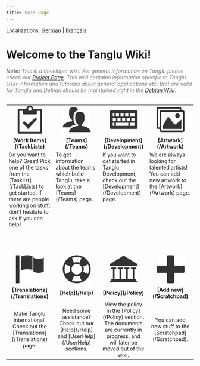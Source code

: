 ```yaml
---
title: Main Page
---
```

Localizations: [German](/home/de) | [Français](/home/fr "wikilink")


Welcome to the Tanglu Wiki!
===========================

<span style="color: grey;">***Note:***
*This is a developer wiki. For general information on Tanglu please check our [Project Page](http://www.tanglu.org). This wiki contains information specific to Tanglu. User information and tutorials about general applications etc. that are valid for Tanglu and Debian should be maintained right in the [Debian Wiki](http://wiki.debian.org).*</span>

<br/>
<table cellpadding="10" style="text-align: center; margin: auto;">
<tbody>
  <tr>
  <td align="center" style="width:25%;">
    <img width="75" height="75" src="https://raw.githubusercontent.com/tanglu-org/tanglu-wiki/master/files/stock-images/Clipboard.png" alt="Clipboard">
  </td>
  
  <td align="center" style="width:25%;">
    <img width="75" height="75" src="https://raw.githubusercontent.com/tanglu-org/tanglu-wiki/master/files/stock-images/Users.png" alt="Users">
  </td>
  
  <td align="center" style="width:25%;">
    <img width="75" height="75" src="https://raw.githubusercontent.com/tanglu-org/tanglu-wiki/master/files/stock-images/Keyboard.png" alt="Keyboard">
  </td>
  
  <td align="center" style="width:25%;">
    <img width="75" height="75" src="https://raw.githubusercontent.com/tanglu-org/tanglu-wiki/master/files/stock-images/Images.png" alt="Images">
  </td>
</tr>

<tr>
  <td align="center">
    <b>[Work Items](/TaskLists)</b>
  </td>
  
  <td align="center">
    <b>[Teams](/Teams)</b>
  </td>
  
  <td align="center">
    <b>[Development](/Development)</b>
  </td>
  
  <td align="center">
    <b>[Artwork](/Artwork)</b>
  </td>
</tr>
<tr style="vertical-align:top;text-align:left;">
  <td>
    Do you want to help? Great! Pick one of the tasks from the
    [Tasklist](/TaskLists) to get started.
    If there are people working on stuff, don't hesitate to ask if you
    can help!
  </td>
  
  <td>
    To get information about the teams which build Tanglu, take a look
    at the [Teams](/Teams) page.
  </td>
  
  <td>
    If you want to get started in Tanglu Development, check out the
    [Development](/Development) page.
  </td>

  <td>
    We are always looking for talented artists!
    You can add new artwork to the [Artwork](/Artwork) page.
  </td>
</tr>
<tr>
  <td style="height:30px;" colspan="4"></td>
</tr>
<!-- BEGIN second row -->
<tr>
  <td align="center" style="width:25%;">
    <br/><br/>
    <img width="75" height="75" src="https://raw.githubusercontent.com/tanglu-org/tanglu-wiki/master/files/stock-images/Flag.png" alt="Flag">
  </td>

  <td align="center" style="width:25%;">
    <br/><br/>
    <img width="75" height="75" src="https://raw.githubusercontent.com/tanglu-org/tanglu-wiki/master/files/stock-images/Lifebuoy.png" alt="Lifebuoy">
  </td>
  
  <td align="center" style="width:25%;">
    <br/><br/>
    <img width="75" height="75" src="https://raw.githubusercontent.com/tanglu-org/tanglu-wiki/master/files/stock-images/Library.png" alt="Library">
  </td>
  
  <td align="center" style="width:25%;">
    <br/><br/>
    <img width="75" height="75" src="https://raw.githubusercontent.com/tanglu-org/tanglu-wiki/master/files/stock-images/Plus-icon.png" alt="Plus">
  </td>
</tr>
<tr>
  <td align="center">
    <b>[Translations](/Translations)</b>
  </td>
  
  <td align="center">
    <b>[Help](/Help)</b>
  </td>
  
  <td align="center">
    <b>[Policy](/Policy)</b>
  </td>
  
  <td align="center">
    <b>[Add new](/Scratchpad)</b>
  </td>
</tr>
  <td>
    Make Tanglu international! Check out the [Translations](/Translations) page.
  </td>
  
  <td>
    Need some assistance? Check out our [Help](/Help) and [UserHelp](/UserHelp) sections.
  </td>
  
  <td>
    View the policy in the [Policy](/Policy) section.
    The documents are currently in progress, and will later be moved
    out of the wiki.
  </td>
  
  <td>
    You can add new stuff to the [Scratchpad](/Scratchpad).
  </td>
</tr>
</tbody>
</table>
